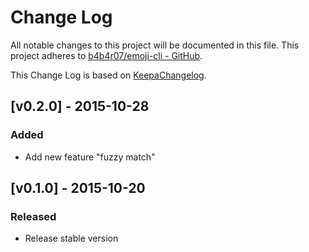 # Change Log

All notable changes to this project will be documented in this file.
This project adheres to [b4b4r07/emoji-cli - GitHub](https://github.com/b4b4r07/emoji-cli).

This Change Log is based on [KeepaChangelog](keepachangelog.com).

## [v0.2.0] - 2015-10-28
### Added
- Add new feature "fuzzy match"


## [v0.1.0] - 2015-10-20
### Released
- Release stable version